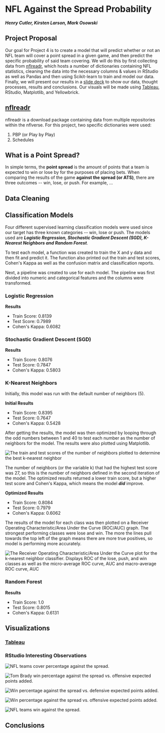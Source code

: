 # NFL Against the Spread Probability
***Henry Cutler, Kirsten Larson, Mark Osowski***

## Project Proposal
Our goal for Project 4 is to create a model that will predict whether or not an NFL team will cover a point spread in a given game, and then predict the specific probability of said team covering. We will do this by first collecting data from [nflreadr](https://nflreadr.nflverse.com/index.html), which hosts a number of dictionaries containing NFL statistics, cleaning the data into the necessary columns & values in RStudio as well as Pandas and then using Scikit-learn to train and model our data. Finally, we will present our results in a [slide deck](https://docs.google.com/presentation/d/1VqqjBqVliihmtLDAlVMV9Fx3lxCcxsOfNl1XN46MVhA/edit#slide=id.g1a681e807a9_0_0) to show our data, thought processes, results and conclusions. Our visuals will be made using [Tableau](https://public.tableau.com/app/profile/henry7314/viz/NFLATSData/Story1#1), RStudio, Matplotlib, and Yellowbrick.

## [nflreadr](https://nflreadr.nflverse.com/index.html)
nflreadr is a download package containing data from multiple repositories within the nflverse. For this project, two specific dictionaries were used:
1. PBP (or Play by Play)
2. Schedules

## What is a Point Spread?
In simple terms, the **point spread** is the amount of points that a team is expected to win or lose by for the purposes of placing bets. When comparing the results of the game **against the spread (or ATS)**, there are three outcomes -- win, lose, or push. For example, ...

## Data Cleaning

## Classification Models
Four different supervised learning classification models were used since our target has three known categories -- win, lose or push. The models used are ***Logistic Regression, Stochastic Gradient Descent (SGD), K-Nearest Neighbors and Random Forest***.

To test each model, a function was created to train the X and y data and then fit and predict it. The function also printed out the train and test scores, Cohen's Kappa as well as the confusion matrix and classification reports.

Next, a pipeline was created to use for each model. The pipeline was first divided into numeric and categorical features and the columns were transformed.

### Logistic Regression
**Results**
- Train Score: 0.8139
- Test Score: 0.7989
- Cohen's Kappa: 0.6082


### Stochastic Gradient Descent (SGD)
**Results**
- Train Score: 0.8076
- Test Score: 0.7847
- Cohen's Kappa: 0.5803

### K-Nearest Neighbors
Initially, this model was run with the default number of neighbors (5).

**Initial Results**
- Train Score: 0.8395
- Test Score: 0.7647
- Cohen's Kappa: 0.5428

After getting the results, the model was then optimized by looping through the odd numbers between 1 and 40 to test each number as the number of neighbors for the model. The results were also plotted using Matplotlib.

![The train and test scores of the number of neighbors plotted to determine the best k-nearest neighbor](/Images/kneighbors.png)

The number of neighbors (or the variable k) that had the highest test score was 27, so this is the number of neighbors defined in the second iteration of the model. The optimized results returned a lower train score, but a higher test score and Cohen's Kappa, which means the model ***did*** improve.


**Optimized Results**
- Train Score: 0.8084
- Test Score: 0.7979
- Cohen's Kappa: 0.6062

The results of the model for each class was then plotted on a Receiver Operating Characteristic/Area Under the Curve (ROC/AUC) graph. The strongest performing classes were lose and win. The more the lines pull towards the top left of the graph means there are more true positives, so model is performing more accurately.

![The Receiver Operating Characteristic/Area Under the Curve plot for the k-nearest neighbor classifier. Displays ROC of the lose, push, and win classes as well as the micro-average ROC curve, AUC and macro-average ROC curve, AUC](/Images/kneighbors_rocauc.png)

### Random Forest
**Results**
- Train Score: 1.0
- Test Score: 0.8015
- Cohen's Kappa: 0.6131

## Visualizations
### [Tableau](https://public.tableau.com/app/profile/henry7314/viz/NFLATSData/Story1#1)

### RStudio Interesting Observations
![NFL teams cover percentage against the spread.](/Images/team_win_percentage_ats.png)

![Tom Brady win percentage against the spread vs. offensive expected points added.](/Images/tom_brady_off_epa.png)

![Win percentage against the spread vs. defensive expected points added.](/Images/win_percentage_ats_and_def_epa.png)

![Win percentage against the spread vs. offensive expected points added.](/Images/win_percentage_ats_and_epa.png)

![NFL teams win against the spread.](/Images/wins_against_the_spread.png)

## Conclusions

